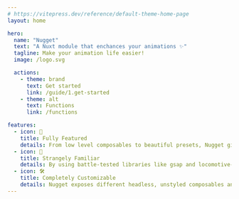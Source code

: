 ```yaml
---
# https://vitepress.dev/reference/default-theme-home-page
layout: home

hero:
  name: "Nugget"
  text: "A Nuxt module that enchances your animations ✨"
  tagline: Make your animation life easier!
  image: /logo.svg

  actions:
    - theme: brand
      text: Get started
      link: /guide/1.get-started
    - theme: alt
      text: Functions
      link: /functions

features:
  - icon: 🚀
    title: Fully Featured
    details: From low level composables to beautiful presets, Nugget gives you all you need in an animation library.
  - icon: 🤔
    title: Strangely Familiar
    details: By using battle-tested libraries like gsap and locomotive-scroll, this ensures a familiar API while not compromising on SSR and performance.
  - icon: 🛠️
    title: Completely Customizable
    details: Nugget exposes different headless, unstyled composables and components to allow you to have the flexibility to animate what you want.
---
```

